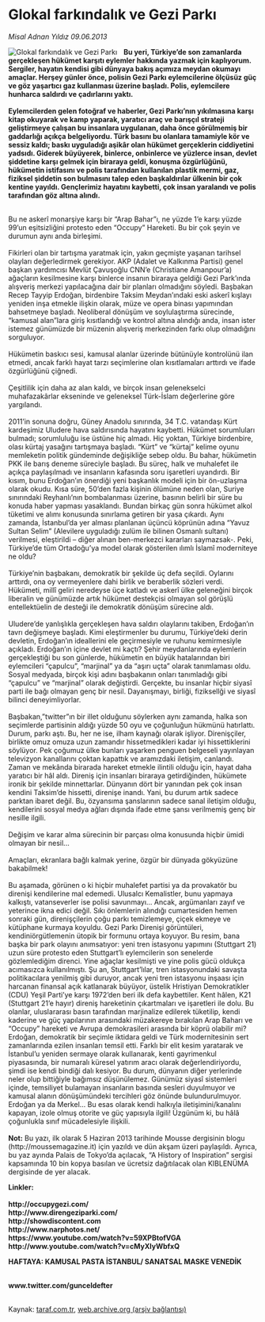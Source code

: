 # Glokal farkındalık ve Gezi Parkı

*Misal Adnan Yıldız 09.06.2013*

<div class="yazi"><img align="left" alt="Glokal farkındalık ve Gezi Parkı" border="0" src="http://www.taraf.com.tr/fotoraflar/makaleler/glokal-farkindalik-ve-gezi-parki_3828_orijinal.jpg" style="border-right-width:10px; border-color:#FFFFFF"/><p><strong>Bu yeri, Türkiye’de son zamanlarda gerçekleşen hükümet karşıtı eylemler hakkında yazmak için kaplıyorum. Sergiler, hayatın kendisi gibi dünyaya bakış açımıza meydan okumayı amaçlar. Herşey günler önce, polisin Gezi Parkı eylemcilerine ölçüsüz güç ve göz yaşartıcı gaz kullanması üzerine başladı. Polis, eylemcilere hunharca saldırdı ve çadırlarını yaktı.<br/><br/>Eylemcilerden gelen fotoğraf ve haberler, Gezi Parkı’nın yıkılmasına karşı kitap okuyarak ve kamp yaparak, yaratıcı araç ve barışçıl strateji geliştirmeye çalışan bu insanlara uygulanan, daha önce görülmemiş bir gaddarlığı açıkça belgeliyordu. Türk basını bu olanlara tamamiyle kör ve sessiz kaldı; baskı uyguladığı aşikâr olan hükümet gerçeklerin ciddiyetini yadsıdı. Giderek büyüyerek, binlerce, onbinlerce ve yüzlerce insan, devlet şiddetine karşı gelmek için biraraya geldi, konuşma özgürlüğünü, hükümetin istifasını ve polis tarafından kullanılan plastik mermi, gaz, fiziksel şiddetin son bulmasını talep eden başkaldırılar ülkenin bir çok kentine yayıldı. Gençlerimiz hayatını kaybetti, çok insan yaralandı ve polis tarafından göz altına alındı.<br/></strong><br/></p>
<p>Bu ne askerî monarşiye karşı bir “Arap Bahar”ı, ne yüzde 1’e karşı yüzde 99’un eşitsizliğini protesto eden “Occupy” Hareketi. Bu bir çok şeyin ve durumun aynı anda birleşimi.<br/><br/>Fikirleri olan bir tartışma yaratmak için, yakın geçmişte yaşanan tarihsel olayları değerledirmek gerekiyor. AKP (Adalet ve Kalkınma Partisi) genel başkan yardımcısı Mevlüt Çavuşoğlu CNN’e (Christiane Amanpour’a) ağaçların kesilmesine karşı binlerce insanın biraraya geldiği Gezi Park’ında alışveriş merkezi yapılacağına dair bir planları olmadığını söyledi. Başbakan Recep Tayyip Erdoğan, birdenbire Taksim Meydan’ındaki eski askerî kışlayı yeniden inşa etmekle ilişkin olarak, müze ve opera binası yapımından bahsetmeye başladı. Neoliberal dönüşüm ve soylulaştırma sürecinde, “kamusal alan”lara giriş kısıtlandığı ve kontrol altına alındığı anda, insan ister istemez günümüzde bir müzenin alışveriş merkezinden farkı olup olmadığını sorguluyor.<br/><br/>Hükümetin baskıcı sesi, kamusal alanlar üzerinde bütünüyle kontrolünü ilan etmedi, ancak farklı hayat tarzı seçimlerine olan kısıtlamaları arttırdı ve ifade özgürlüğünü çiğnedi.<br/><br/>Çeşitlilik için daha az alan kaldı, ve birçok insan gelenekselci muhafazakârlar ekseninde ve geleneksel Türk-İslam değerlerine göre yargılandı.<br/><br/>2011’in sonuna doğru, Güney Anadolu sınırında, 34 T.C. vatandaşı Kürt kardeşimiz Uludere hava saldırısında hayatını kaybetti. Hükümet sorumluları bulmadı; sorumluluğu ise üstüne hiç almadı. Hiç yoktan, Türkiye birdenbire, olası kürtaj yasağını tartışmaya başladı. “Kürt” ve “kürtaj” kelime oyunu memleketin politik gündeminde değişikliğe sebep oldu. Bu bahar, hükümetin PKK ile barış deneme süreciyle başladı. Bu süreç, halk ve muhalefet ile açıkça paylaşılmadı ve insanların kafasında soru işaretleri uyandırdı. Bir kısım, bunu Erdoğan’ın önerdiği yeni başkanlık modeli için bir ön-uzlaşma olarak okudu. Kısa süre, 50’den fazla kişinin ölümüne neden olan, Suriye sınırındaki Reyhanlı’nın bombalanması üzerine, basının belirli bir süre bu konuda haber yapması yasaklandı. Bundan birkaç gün sonra hükümet alkol tüketimi ve alımı konusunda sınırlama getiren bir yasa çıkardı. Aynı zamanda, İstanbul’da yer alması planlanan üçüncü köprünün adına “Yavuz Sultan Selim” (Alevilere uyguladığı zulüm ile bilinen Osmanlı sultanı) verilmesi, eleştirildi – diğer alınan ben-merkezci kararları saymazsak-. Peki, Türkiye’de tüm Ortadoğu’ya model olarak gösterilen ılımlı İslamî moderniteye ne oldu?<br/><br/>Türkiye’nin başbakanı, demokratik bir şekilde üç defa seçildi. Oylarını arttırdı, ona oy vermeyenlere dahi birlik ve beraberlik sözleri verdi. Hükümeti, millî geliri neredeyse üçe katladı ve askerî ülke geleneğini birçok liberalin ve günümüzde artık hükümet destekçisi olmayan sol görüşlü entellektüelin de desteği ile demokratik dönüşüm sürecine aldı.<br/><br/>Uludere’de yanlışlıkla gerçekleşen hava saldırı olaylarını takiben, Erdoğan’ın tavrı değişmeye başladı. Kimi eleştirmenler bu durumu, Türkiye’deki derin devletin, Erdoğan’ın ideallerini ele geçirmesiyle ve ruhunu kemirmesiyle açıkladı. Erdoğan’ın içine devlet mi kaçtı? Şehir meydanlarında eylemlerin gerçekleştiği bu son günlerde, hükümetin en büyük hatalarından biri eylemcileri “çapulcu”, “marjinal” ya da “aşırı uçta” olarak tanımlaması oldu. Sosyal medyada, birçok kişi adını başbakanın onları tanımladığı gibi “çapulcu” ve “marjinal” olarak değiştirdi. Gerçekte, bu insanlar hiçbir siyasî parti ile bağı olmayan genç bir nesil. Dayanışmayı, birliği, fiziksellği ve siyasî bilinci deneyimliyorlar.<br/><br/>Başbakan,”twitter”ın bir illet olduğunu söylerken aynı zamanda, halka son seçimlerde partisinin aldığı yüzde 50 oyu ve çoğunluğun hükmünü hatırlattı. Durum, parkı aştı. Bu, her ne ise, ilham kaynağı olarak işliyor. Direnişçiler, birlikte omuz omuza uzun zamandır hissetmedikleri kadar iyi hissettiklerini söylüyor. Pek çoğumuz ülke bunları yaşarken penguen belgeseli yayınlayan televizyon kanallarını çoktan kapattık ve aramızdaki iletişim, canlandı. Zaman ve mekânda birarada hareket etmekle ilintili olduğu için, hayat daha yaratıcı bir hâl aldı. Direniş için insanları biraraya getirdiğinden, hükümete ironik bir şekilde minnettarlar. Dünyanın dört bir yanından pek çok insan kendini Taksim’de hissetti, direnişe inandı. Yani, bu durum artık sadece parktan ibaret değil. Bu, özyansıma şanslarının sadece sanal iletişim olduğu, kendilerini sosyal medya ağları dışında ifade etme şansı verilmemiş genç bir nesille ilgili.<br/><br/>Değişim ve karar alma sürecinin bir parçası olma konusunda hiçbir ümidi olmayan bir nesil...<br/><br/>Amaçları, ekranlara bağlı kalmak yerine, özgür bir dünyada gökyüzüne bakabilmek!<br/><br/>Bu aşamada, görünen o ki hiçbir muhalefet partisi ya da provakatör bu direnişi kendilerine mal edemedi. Ulusalcı Kemalistler, bunu yapmaya kalkıştı, vatanseverler ise polisi savunmayı... Ancak, argümanları zayıf ve yeterince ikna edici değil. Sıkı önlemlerin alındığı cumartesiden hemen sonraki gün, direnişçilerin çoğu parkı temizlemeye, çiçek ekmeye ve kütüphane kurmaya koyuldu. Gezi Parkı Direnişi görüntüleri, kendiniörgütlemenin ütopik bir formunu ortaya koyuyor. Bu resim, bana başka bir park olayını anımsatıyor: yeni tren istasyonu yapımını (Stuttgart 21) uzun süre protesto eden Stuttgart’lı eylemcilerin son senelerde gözlemlediğim direnci. Yine ağaçlar kesilmişti ve yine polis gücü oldukça acımasızca kullanılmıştı. Şu an, Stuttgart’lılar, tren istasyonundaki savaşta politikacılara yenilmiş gibi duruyor, ancak yeni tren istasyonu inşaası için harcanan finansal açık katlanarak büyüyor, üstelik Hristiyan Demokratikler (CDU) Yeşil Parti’ye karşı 1972’den beri ilk defa kaybettiler. Kent hâlen, K21 (Stuttgart 21’e hayır) direniş hareketinin çıkartmaları ve işaretleri ile dolu. Bu olanlar, uluslararası basın tarafından marjinalize edilerek tüketilip, kendi kaderine ve güç yapılarının arasındaki müzakereye bırakılan Arap Baharı ve “Occupy” hareketi ve Avrupa demokrasileri arasında bir köprü olabilir mi? Erdoğan, demokratik bir seçimle iktidara geldi ve Türk modernitesinin sert zamanlarında ezilen insanları temsil etti. Farklı bir elit kesim yaratarak ve İstanbul’u yeniden sermaye olarak kullanarak, kenti gayrimenkul piyasasında, bir numaralı küresel yatırım aracı olarak değerlendiriyordu, şimdi ise kendi bindiği dalı kesiyor. Bu durum, dünyanın diğer yerlerinde neler olup bittiğiyle bağımsız düşünülemez. Günümüz siyasî sistemleri içinde, temsiliyet bulamayan insanların basında sesleri duyulmuyor ve kamusal alanın dönüşümündeki tercihleri göz önünde bulundurulmuyor. Erdoğan ya da Merkel... Bu esas olarak kendi halkıyla iletişimini/kanalını kapayan, izole olmuş otorite ve güç yapısıyla ilgili! Üzgünüm ki, bu hâlâ çoğunlukla sınıf mücadelesiyle ilişkili.<br/><br/><strong>Not:</strong> Bu yazı, ilk olarak 5 Haziran 2013 tarihinde Mousse dergisinin blogu (http://moussemagazine.it) için yazıldı ve dün akşam üzeri paylaşıldı. Ayrıca, bu yaz ayında Palais de Tokyo’da açılacak, “A History of Inspiration” sergisi kapsamında 10 bin kopya basılan ve ücretsiz dağıtılacak olan KIBLENÜMA dergisinde de yer alacak.<br/></p>
<p><strong>Linkler:<br/><br/>http://occupygezi.com/<br/>http://www.direngeziparki.com/<br/>http://showdiscontent.com<br/>http://www.narphotos.net/<br/>https://www.youtube.com/watch?v=59XPBtofVGA<br/>http://www.youtube.com/watch?v=cMyXlyWbfxQ</strong><br/></p>
<p><strong>HAFTAYA: KAMUSAL PASTA İSTANBUL/ SANATSAL MASKE VENEDİK<br/></strong><br/></p>
<p><strong>www.twitter.com/gunceldefter<br/></strong><br/></p>
</div>

Kaynak: [taraf.com.tr](http://www.taraf.com.tr:80/misal-adnan-yildiz/makale-glokal-farkindalik-ve-gezi-parki.htm), [web.archive.org (arşiv bağlantısı)](http://web.archive.org/web/20131018160014/http://www.taraf.com.tr:80/misal-adnan-yildiz/makale-glokal-farkindalik-ve-gezi-parki.htm)
